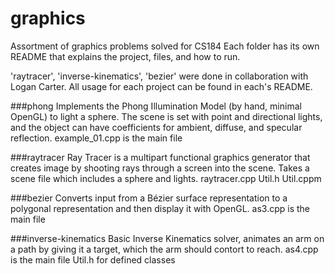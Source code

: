 # graphics
Assortment of graphics problems solved for CS184
Each folder has its own README that explains the project, files, and how to run.

'raytracer', 'inverse-kinematics', 'bezier' were done in collaboration with Logan Carter. All usage for each project can be found in each's README. 

###phong
Implements the Phong Illumination Model (by hand, minimal OpenGL) to light a sphere. The scene is set with point and directional lights, and the object can have coefficients for ambient, diffuse, and specular reflection. 
example_01.cpp is the main file

###raytracer
Ray Tracer is a multipart functional graphics generator that creates image by shooting rays through a screen into the scene. Takes a scene file which includes a sphere and lights.
raytracer.cpp
Util.h
Util.cppm

###bezier
Converts input from a Bézier surface representation to a polygonal representation and then display it with OpenGL. 
as3.cpp is the main file

###inverse-kinematics
Basic Inverse Kinematics solver, animates an arm on a path by giving it a target, which the arm should contort to reach.
as4.cpp is the main file
Util.h for defined classes

